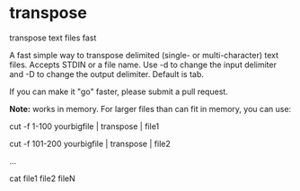 # transpose
transpose text files fast

A fast simple way to transpose delimited (single- or multi-character) text files. Accepts STDIN or a file name. Use -d to change the input delimiter and -D to change the output delimiter. Default is tab.

If you can make it "go" faster, please submit a pull request.

**Note:** works in memory. For larger files than can fit in memory, you can use:

cut -f 1-100 yourbigfile | transpose | file1

cut -f 101-200 yourbigfile | transpose | file2

...

cat file1 file2 fileN
